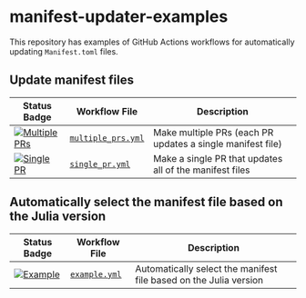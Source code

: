 # manifest-updater-examples

This repository has examples of GitHub Actions workflows for automatically
updating `Manifest.toml` files.

## Update manifest files

| Status Badge                                          | Workflow File                                            | Description                                                       |
| ----------------------------------------------------- | -------------------------------------------------------- | ----------------------------------------------------------------- |
| [![Multiple PRs][multiple-prs-img]][multiple-prs-url] | [`multiple_prs.yml`](.github/workflows/multiple_prs.yml) | Make multiple PRs (each PR updates a single manifest file)        |
| [![Single PR][single-pr-img]][single-pr-url]          | [`single_pr.yml`](.github/workflows/single_pr.yml)       | Make a single PR that updates all of the manifest files           |

[multiple-prs-img]: https://github.com/julia-actions/manifest-updater-examples/actions/workflows/multiple_prs.yml/badge.svg "Multiple PRs"
[multiple-prs-url]: https://github.com/julia-actions/manifest-updater-examples/actions/workflows/multiple_prs.yml

[single-pr-img]: https://github.com/julia-actions/manifest-updater-examples/actions/workflows/single_pr.yml/badge.svg "Single PR"
[single-pr-url]: https://github.com/julia-actions/manifest-updater-examples/actions/workflows/single_pr.yml

## Automatically select the manifest file based on the Julia version

| Status Badge                                          | Workflow File                                            | Description                                                       |
| ----------------------------------------------------- | -------------------------------------------------------- | ----------------------------------------------------------------- |
| [![Example][example-img]][example-url]                | [`example.yml`](.github/workflows/example.yml)           | Automatically select the manifest file based on the Julia version |

[example-img]: https://github.com/julia-actions/manifest-updater-examples/actions/workflows/example.yml/badge.svg "Example"
[example-url]: https://github.com/julia-actions/manifest-updater-examples/actions/workflows/example.yml
